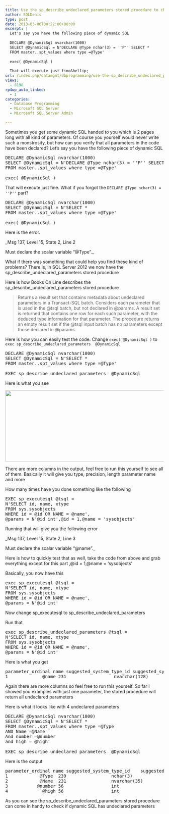 ```yaml
---
title: Use the sp_describe_undeclared_parameters stored procedure to check if dynamic SQL has undeclared parameters
author: SQLDenis
type: post
date: 2013-03-06T00:22:00+00:00
excerpt: |
  Let's say you have the following piece of dynamic SQL
  
  DECLARE @DynamicSql nvarchar(1000)
  SELECT @DynamicSql = N'DECLARE @Type nchar(3) = ''P'' SELECT *
  FROM master..spt_values where type =@Type'
  
  exec( @DynamicSql )
  
  That will execute just fine&hellip;
url: /index.php/datamgmt/dbprogramming/use-the-sp_describe_undeclared_parameters-stored-procedure/
views:
  - 8198
rp4wp_auto_linked:
  - 1
categories:
  - Database Programming
  - Microsoft SQL Server
  - Microsoft SQL Server Admin

---
```

Sometimes you get some dynamic SQL handed to you which is 2 pages long with all kind of parameters. Of course you yourself would never write such a monstrosity, but how can you verify that all parameters in the code have been declared? Let&#8217;s say you have the following piece of dynamic SQL

<pre>DECLARE @DynamicSql nvarchar(1000)
SELECT @DynamicSql = N'DECLARE @Type nchar(3) = ''P'' SELECT *
FROM master..spt_values where type =@Type'

exec( @DynamicSql )</pre>

That will execute just fine. What if you forgot the `DECLARE @Type nchar(3) = ''P''` part?

<pre>DECLARE @DynamicSql nvarchar(1000)
SELECT @DynamicSql = N'SELECT *
FROM master..spt_values where type =@Type'

exec( @DynamicSql )</pre>

Here is the error.
  
_Msg 137, Level 15, State 2, Line 2
  
Must declare the scalar variable &#8220;@Type&#8221;._

What if there was something that could help you find these kind of problems? There is, in SQL Server 2012 we now have the sp\_describe\_undeclared_parameters stored procedure 

Here is how Books On Line describes the sp\_describe\_undeclared_parameters stored procedure

> Returns a result set that contains metadata about undeclared parameters in a Transact-SQL batch. Considers each parameter that is used in the @tsql batch, but not declared in @params. A result set is returned that contains one row for each such parameter, with the deduced type information for that parameter. The procedure returns an empty result set if the @tsql input batch has no parameters except those declared in @params.

Here is how you can easily test the code. Change `exec( @DynamicSql )` to `exec sp_describe_undeclared_parameters  @DynamicSql`

<pre>DECLARE @DynamicSql nvarchar(1000)
SELECT @DynamicSql = N'SELECT *
FROM master..spt_values where type =@Type'

EXEC sp_describe_undeclared_parameters  @DynamicSql</pre>

Here is what you see 

<div class="image_block">
  <a href="/wp-content/uploads/blogs/DataMgmt/Denis/sp_describe_undeclared_parameters.PNG?mtime=1362535594"><img alt="" src="/wp-content/uploads/blogs/DataMgmt/Denis/sp_describe_undeclared_parameters.PNG?mtime=1362535594" width="631" height="226" /></a>
</div>

There are more columns in the output, feel free to run this yourself to see all of them. Basically it will give you type, precision, length parameter name and more

How many times have you done something like the following

<pre>EXEC sp_executesql @tsql = 
N'SELECT id, name, xtype 
FROM sys.sysobjects
WHERE id = @id OR NAME = @name',
@params = N'@id int',@id = 1,@name = 'sysobjects'</pre>

Running that will give you the following error

_Msg 137, Level 15, State 2, Line 3
  
Must declare the scalar variable &#8220;@name&#8221;._

Here is how to quickly test that as well, take the code from above and grab everything except for this part ,@id = 1,@name = &#8216;sysobjects&#8217;

Basically, you now have this

<pre>exec sp_executesql @tsql = 
N'SELECT id, name, xtype 
FROM sys.sysobjects
WHERE id = @id OR NAME = @name',
@params = N'@id int'</pre>

Now change sp\_executesql to sp\_describe\_undeclared\_parameters 

Run that

<pre>exec sp_describe_undeclared_parameters @tsql = 
N'SELECT id, name, xtype 
FROM sys.sysobjects
WHERE id = @id OR NAME = @name',
@params = N'@id int'</pre>

Here is what you get

<pre>parameter_ordinal name	suggested_system_type_id suggested_system_type_name	
1	          @name	231	                 nvarchar(128)	</pre>

Again there are more columns so feel free to run this yourself. So far I showed you examples with just one parameter, the stored procedure will return all undeclared parameters

Here is what it looks like with 4 undeclared parameters

<pre>DECLARE @DynamicSql nvarchar(1000)
SELECT @DynamicSql = N'SELECT *
FROM master..spt_values where type =@Type
AND Name =@Name
And number =@number
and high = @high'

EXEC sp_describe_undeclared_parameters  @DynamicSql</pre>

Here is the output

<pre>parameter_ordinal name suggested_system_type_id	suggested_system_type_name suggested_max_length
1	         @Type	239	                nchar(3)	           6
2	         @Name	231	                nvarchar(35)	          70
3	        @number	56	                int	                   4
4	          @high	56	                int	                   4</pre>

As you can see the sp\_describe\_undeclared_parameters stored procedure can come in handy to check if dynamic SQL has undeclared parameters
